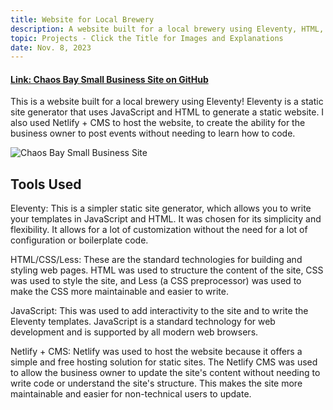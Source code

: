 ```yaml
---
title: Website for Local Brewery
description: A website built for a local brewery using Eleventy, HTML, JavaScript, and LESS! I also used Netlify + CMS for hosting and the ability for the business owner to update content. Eleventy is an awesome static site generator!
topic: Projects - Click the Title for Images and Explanations
date: Nov. 8, 2023
---
```


#### [Link: Chaos Bay Small Business Site on GitHub](https://github.com/kinkeadian25/template-v1)

This is a website built for a local brewery using Eleventy! Eleventy is a static site generator that uses JavaScript and HTML to generate a static website. I also used Netlify + CMS to host the website, to create the ability for the business owner to post events without needing to learn how to code.

![Chaos Bay Small Business Site](/chaos-bay.gif)

## Tools Used

Eleventy: This is a simpler static site generator, which allows you to write your templates in JavaScript and HTML. It was chosen for its simplicity and flexibility. It allows for a lot of customization without the need for a lot of configuration or boilerplate code.

HTML/CSS/Less: These are the standard technologies for building and styling web pages. HTML was used to structure the content of the site, CSS was used to style the site, and Less (a CSS preprocessor) was used to make the CSS more maintainable and easier to write.

JavaScript: This was used to add interactivity to the site and to write the Eleventy templates. JavaScript is a standard technology for web development and is supported by all modern web browsers.

Netlify + CMS: Netlify was used to host the website because it offers a simple and free hosting solution for static sites. The Netlify CMS was used to allow the business owner to update the site's content without needing to write code or understand the site's structure. This makes the site more maintainable and easier for non-technical users to update.
